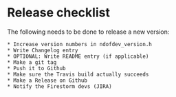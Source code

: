 Release checklist
=================

The following needs to be done to release
a new version:

    * Increase version numbers in ndofdev_version.h
    * Write Changelog entry
    * OPTIONAL: Write README entry (if applicable)
    * Make a git tag
    * Push it to Github
    * Make sure the Travis build actually succeeds
    * Make a Release on Github
    * Notify the Firestorm devs (JIRA)
